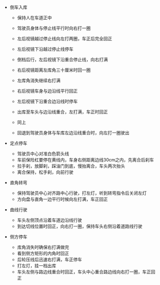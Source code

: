 + 倒车入库
    + 保持人在车道正中
    + 驾驶员身体与停止线平行时向右打一圈
    + 左后视镜越过停止线向左打两圈，车正后完全回正
    + 左后视镜下沿越过停止线停车
    + 倒档后行，左后视镜下沿重合停止线，向右打满
    + 右后视镜距离左库角三十厘米时回一圈
    + 左库角消失继续右打满
    + 右后视镜车身与边沿线平行回正
    + 左后视镜下沿重合边沿线时停车

    + 出库至车头与边沿线重合，左打满，车正时回正
    + 同上

    + 回退到驾驶员身体与车库左边沿线重合时，向左打一圈驶出

+ 定点停车
    + 驾驶员中心对准白色箭头线
    + 车前保险杠要停在黄线内，车身右侧距离边线30cm之内，先离合后刹车
    + 拉手刹，放脚刹，踩油门到底，慢抬离合，车头两次抬头
    + 离合保持，松手刹，向前行驶

+ 直角转弯
    + 保持驾驶员中心对齐路中心行驶，打左灯，听到转弯指令后关闭左灯
    + 方向盘与直角一边平行时候向左打满，车正回正

+ 曲线行驶
    + 车头左侧顶点沿着车道边沿线行驶
    + 到达切线位置时回正，向右打一圈，保持车头右侧沿着道路线行驶

+ 侧方停车
    + 库角消失时确保右打满做完
    + 看到侧方矩形的内角时回正
    + 后轮压线后迅速右打满，车正停车
    + 打左灯，挂一档出库
    + 车头左侧与路边线重合时回正，车头中心重合路边线向右打一圈，车正回正